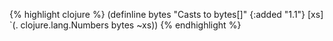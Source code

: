 {% highlight clojure %}
(definline bytes
  "Casts to bytes[]"
  {:added "1.1"}
  [xs] `(. clojure.lang.Numbers bytes ~xs))
{% endhighlight %}
